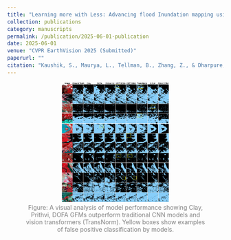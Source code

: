 ```yaml
---
title: "Learning more with Less: Advancing flood Inundation mapping using geo-foundational models"
collection: publications
category: manuscripts
permalink: /publication/2025-06-01-publication
date: 2025-06-01
venue: "CVPR EarthVision 2025 (Submitted)"
paperurl: ""
citation: "Kaushik, S., Maurya, L., Tellman, B., Zhang, Z., & Dharpure, J.K. (2025). Learning more with Less: Advancing flood Inundation mapping using geo-foundational models. CVPR EarthVision 2025 (Submitted)."
---
```


<figure style="text-align: center;">
    <img src="../images/CVPR.png" alt="Landslide Susceptibility Assessment" style="width: 60%;">
    <figcaption style="font-size: 14px; color: gray;">
        Figure: A visual analysis of model performance showing Clay, Prithvi, DOFA GFMs outperform traditional CNN models and vision transformers (TransNorm). Yellow boxes show examples of false positive classification by models.
    </figcaption>
</figure>
